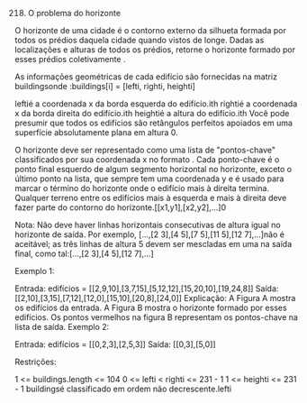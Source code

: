 218. O problema do horizonte

O horizonte de uma cidade é o contorno externo da silhueta formada por todos os prédios daquela cidade quando vistos de longe. Dadas as localizações e alturas de todos os prédios, retorne o horizonte formado por esses prédios coletivamente .

As informações geométricas de cada edifício são fornecidas na matriz buildingsonde :buildings[i] = [lefti, righti, heighti]

leftié a coordenada x da borda esquerda do edifício.ith
rightié a coordenada x da borda direita do edifício.ith
heightié a altura do edifício.ith
Você pode presumir que todos os edifícios são retângulos perfeitos apoiados em uma superfície absolutamente plana em altura 0.

O horizonte deve ser representado como uma lista de "pontos-chave" classificados por sua coordenada x no formato . Cada ponto-chave é o ponto final esquerdo de algum segmento horizontal no horizonte, exceto o último ponto na lista, que sempre tem uma coordenada y e é usado para marcar o término do horizonte onde o edifício mais à direita termina. Qualquer terreno entre os edifícios mais à esquerda e mais à direita deve fazer parte do contorno do horizonte.[[x1,y1],[x2,y2],...]0

Nota: Não deve haver linhas horizontais consecutivas de altura igual no horizonte de saída. Por exemplo, [...,[2 3],[4 5],[7 5],[11 5],[12 7],...]não é aceitável; as três linhas de altura 5 devem ser mescladas em uma na saída final, como tal:[...,[2 3],[4 5],[12 7],...]

Exemplo 1:

Entrada: edifícios = [[2,9,10],[3,7,15],[5,12,12],[15,20,10],[19,24,8]]
Saída: [[2,10],[3,15],[7,12],[12,0],[15,10],[20,8],[24,0]]
Explicação:
A Figura A mostra os edifícios da entrada.
A Figura B mostra o horizonte formado por esses edifícios. Os pontos vermelhos na figura B representam os pontos-chave na lista de saída.
Exemplo 2:

Entrada: edifícios = [[0,2,3],[2,5,3]]
Saída: [[0,3],[5,0]]

Restrições:

1 <= buildings.length <= 104
0 <= lefti < righti <= 231 - 1
1 <= heighti <= 231 - 1
buildingsé classificado em ordem não decrescente.lefti
